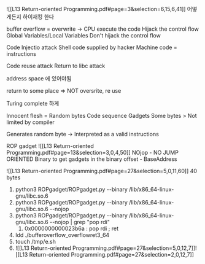 ![[L13 Return-oriented Programming.pdf#page=3&selection=6,15,6,41]]
어떻게든지 하이재킹 한다

buffer overflow = overwrite -> CPU execute the code
Hijack the control flow
Global Variables/Local Variables
Don't hijack the control flow

Code Injectio attack
	Shell code supplied by hacker
	Machine code = instructions

Code reuse attack
Return to libc attack

address space 에 있어야됨

return to some place => NOT oversrite, re use

Turing complete 하게

Innocent flesh = Random bytes
Code sequence
	Gadgets
		Some bytes > Not limited by compiler

Generates random byte -> Interpreted as a valid instructions

ROP gadget
![[L13 Return-oriented Programming.pdf#page=13&selection=3,0,4,50]]
NOjop - NO JUMP ORIENTED
Binary to get gadgets in the binary
offset - BaseAddress

![[L13 Return-oriented Programming.pdf#page=27&selection=5,0,11,60]]
40 bytes


1. python3 ROPgadget/ROPgadget.py --binary /lib/x86_64-linux-gnu/libc.so.6
2. python3 ROPgadget/ROPgadget.py --binary /lib/x86_64-linux-gnu/libc.so.6 --nojop
3. python3 ROPgadget/ROPgadget.py --binary /lib/x86_64-linux-gnu/libc.so.6 --nojop | grep "pop rdi"
	1. 0x0000000000023b6a : pop rdi ; ret
4. ldd ./bufferoverflow_overflowret3_64
5. touch /tmp/e.sh
6. ![[L13 Return-oriented Programming.pdf#page=27&selection=5,0,12,7]]![[L13 Return-oriented Programming.pdf#page=27&selection=2,0,12,7]]